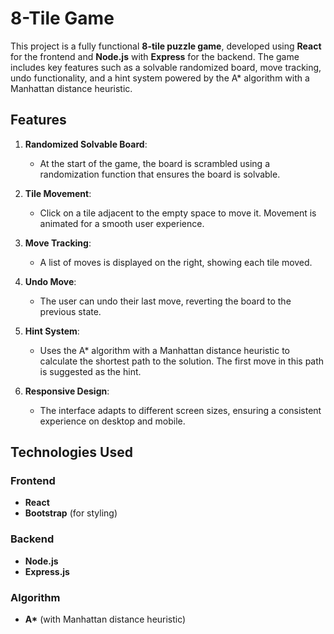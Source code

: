 # 8-Tile Game

This project is a fully functional **8-tile puzzle game**, developed using **React** for the frontend and **Node.js** with **Express** for the backend. The game includes key features such as a solvable randomized board, move tracking, undo functionality, and a hint system powered by the A* algorithm with a Manhattan distance heuristic.

## Features

1. **Randomized Solvable Board**:
   - At the start of the game, the board is scrambled using a randomization function that ensures the board is solvable.

2. **Tile Movement**:
   - Click on a tile adjacent to the empty space to move it. Movement is animated for a smooth user experience.

3. **Move Tracking**:
   - A list of moves is displayed on the right, showing each tile moved.

4. **Undo Move**:
   - The user can undo their last move, reverting the board to the previous state.

5. **Hint System**:
   - Uses the A* algorithm with a Manhattan distance heuristic to calculate the shortest path to the solution. The first move in this path is suggested as the hint.

6. **Responsive Design**:
   - The interface adapts to different screen sizes, ensuring a consistent experience on desktop and mobile.

## Technologies Used

### Frontend
- **React**
- **Bootstrap** (for styling)

### Backend
- **Node.js**
- **Express.js**

### Algorithm
- **A\*** (with Manhattan distance heuristic)

